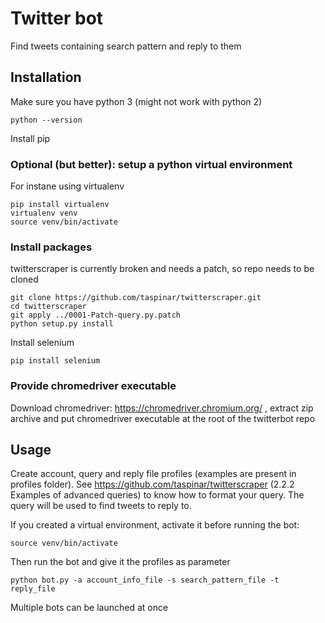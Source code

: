 # Twitter bot

Find tweets containing search pattern and reply to them

## Installation

Make sure you have python 3 (might not work with python 2)

```python --version```

Install pip

### Optional (but better): setup a python virtual environment

For instane using virtualenv

```
pip install virtualenv
virtualenv venv
source venv/bin/activate
```

### Install packages

twitterscraper is currently broken and needs a patch, so repo needs to be cloned

```
git clone https://github.com/taspinar/twitterscraper.git
cd twitterscraper
git apply ../0001-Patch-query.py.patch
python setup.py install
```

Install selenium

```
pip install selenium
```

### Provide chromedriver executable

Download chromedriver: https://chromedriver.chromium.org/ , extract zip archive and put chromedriver executable at the root of the twitterbot repo

## Usage

Create account, query and reply file profiles (examples are present in profiles folder). 
See https://github.com/taspinar/twitterscraper (2.2.2 Examples of advanced queries) to know how to format your query.
The query will be used to find tweets to reply to.

If you created a virtual environment, activate it before running the bot:

```
source venv/bin/activate
```

Then run the bot and give it the profiles as parameter

```
python bot.py -a account_info_file -s search_pattern_file -t reply_file
```

Multiple bots can be launched at once
